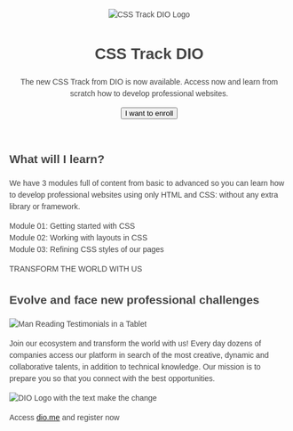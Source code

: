 <!DOCTYPE html>
<html lang="en">
<head>
  <meta charset="UTF-8">
  <meta http-equiv="X-UA-Compatible" content="IE=edge">
  <meta name="viewport" content="width=device-width, initial-scale=1.0">
  <title>CSS Tracke - DIO</title>
  <style>
  /* estilos da página */
  body {
    font-family: 'Source Sans Pro', sans-serif;
    line-height: 1.5;
    color: #444;
  }

  .banner {
    background-color: #000;
    color: #fff;
    padding: 20px;
    text-align: center;
  }

  .banner .content {
    max-width: 800px;
    margin: 0 auto;
  }

  .banner .logo {
    margin-bottom: 20px;
  }

  .banner h1 {
    margin-bottom: 10px;
    font-size: 2.25em;
  }

  .banner p {
    margin-bottom: 20px;
  }

  .banner button {
    padding: 10px 20px;
    background-color: #f05d5e;
    border: none;
    color: #fff;
    font-size: 1.1em;
    font-weight: 600;
    cursor: pointer;
  }

  #course-content {
    padding: 20px 0;
  }

  #course-content h2 {
    font-size: 1.75em;
    margin-bottom: 10px;
  }

  #course-content .module {
    display: inline-block;
    margin-right: 20px;
  }

  #transform-world {
    background-color: #f05d5e;
    color: #fff;
    padding: 10px 0;
    text-align: center;
  }

  #transform-world p {
    font-size: 1.5em;
    font-weight: 600;
  }

  #professional-challenges {
    padding: 20px 0;
    text-align: center;
  }

  #professional-challenges h2 {
    font-size: 1.75em;
    margin-bottom: 10px;
  }

  #professional-challenges p {
    font-size: 1.2em;
    margin-top: 20px;
  }

  #professional-challenges img {
    max-width: 500px;
    margin-bottom: 20px;
  }

  footer {
    background-color: #222;
    color: #fff;
    padding: 20px 0;
    text-align: center;
  }

  footer .dio-logo {
    margin-bottom: 20px;
  }

  footer a {
    color: #f05d5e;
  }
  </style>
</head>
<body>
  <header class="banner">
    <div class="content">
      <div class="logo">
        <img src="assets/images/logo.png" title="CSS Track DIO Logo" alt="CSS Track DIO Logo">
      </div>
      <h1>CSS Track DIO</h1>
      <p>The new CSS Track from DIO is now available. Access now and learn from scratch how to develop professional websites.</p>
      <button>I want to enroll</button>
    </div>
  </header>
  <main>
    <section id="course-content">
      <h2>What will I learn?</h2>
      <p>We have 3 modules full of content from basic to advanced so you can learn how to develop professional websites using only HTML and CSS: without any extra library or framework.</p>
      <div class="module-list">
        <div class="module">
          <span>Module 01: </span>Getting started with CSS
        </div>
        <div class="module">
          <span>Module 02: </span>Working with layouts in CSS
        </div>
        <div class="module">
          <span>Module 03: </span>Refining CSS styles of our pages
        </div>
      </div>
    </section>
    <section id="transform-world">
      <p>TRANSFORM THE WORLD WITH US</p>
    </section>
    <section id="professional-challenges">
      <h2>Evolve and face new professional challenges</h2>
      <img src="assets/images/professional-challenges.png" title="Man Reading Testimonials in a Tablet" alt="Man Reading Testimonials in a Tablet">
      <p>Join our ecosystem and transform the world with us! Every day dozens of companies access our platform in search of the most creative, dynamic and collaborative talents, in addition to technical knowledge. Our mission is to prepare you so that you connect with the best opportunities.</p>
    </section>
  </main>
  <footer>
    <img class="dio-logo" src="assets/images/dio-logo.png" title="DIO Logo with the text make the change" alt="DIO Logo with the text make the change">
    <p>Access <a href="https://dio.me">dio.me</a> and register now</p>
  </footer>
</body>
</html>
